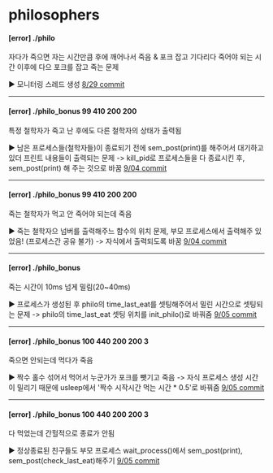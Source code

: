 # philosophers

#### [error] ./philo 

자다가 죽으면 자는 시간만큼 후에 깨어나서 죽음 & 포크 잡고 기다리다 죽어야 되는 시간 이후에 다으 포크를 잡고 죽는 문제

► 모니터링 스레드 생성 <a href='https://github.com/pearpearB/philosophers/commit/26113f33bc854e86fbb16b384fdc18bb1918585d'/> 8/29 commit <a />

-------------------

#### [error] ./philo_bonus 99 410 200 200 

특정 철학자가 죽고 난 후에도 다른 철학자의 상태가 출력됨

► 남은 프로세스들(철학자들)이 종료되기 전에 sem_post(print)를 해주어서 대기하고 있더 프린트 내용들이 출력되는 문제 -> kill_pid로 프로세스들을 다 종료시킨 후, sem_post(print) 해 주는 것으로 바꿈 <a href='https://github.com/pearpearB/philosophers/commit/3eb2beb177dfb37da2528bb0de2e646fbb50d66d'/> 9/04 commit <a />

-------------------

#### [error] ./philo_bonus 99 410 200 200 

죽는 철학자가 먹고 안 죽어야 되는데 죽음

► 죽는 철학자으 넘버를 출력해주느 함수의 위치 문제, 부모 프로세스에서 출력해주 있었음! (프로세스간 공유 불가) -> 자식에서 출력되도록 바꿈 <a href='https://github.com/pearpearB/philosophers/commit/f694a896911649987236b31cb40ebab7cea48448'/> 9/04 commit <a />

-------------------

#### [error] ./philo_bonus

죽는 시간이 10ms 넘게 밀림(20~40ms)

► 프로세스가 생성된 후 philo의 time_last_eat를 셋팅해주어서 밀린 시간으로 셋팅되는 문제 -> philo의 time_last_eat 셋팅 위치를 init_philo()로 바꿔줌 <a href='https://github.com/pearpearB/philosophers/commit/8e017ee5fba85a77b1dda5f0550c472b4a9d2e6e'/> 9/05 commit <a />

-------------------

#### [error] ./philo_bonus 100 440 200 200 3

죽으면 안되는데 먹다가 죽음

► 짝수 홀수 섞어서 먹어서 누군가가 포크를 뺏기고 죽음 -> 자식 프로세스 생성 시간이 밀리기 때문에 usleep에서 '짝수 시작시간 먹는 시간 * 0.5'로 바꿔줌 <a href='https://github.com/pearpearB/philosophers/commit/633e1474ce35eedfb5e5ce7e7f52e0fca1fa42a7'/> 9/05 commit <a />

-------------------

#### [error] ./philo_bonus 100 440 200 200 3

다 먹었는데 간헐적으로 종료가 안됨

► 정상종료된 친구들도 부모 프로세스 wait_process()에서 sem_post(print), sem_post(check_last_eat)해주기 <a href='https://github.com/pearpearB/philosophers/commit/d8738a258264dafd8e9ae95873132f3b7eeef88c'/> 9/05 commit <a />

